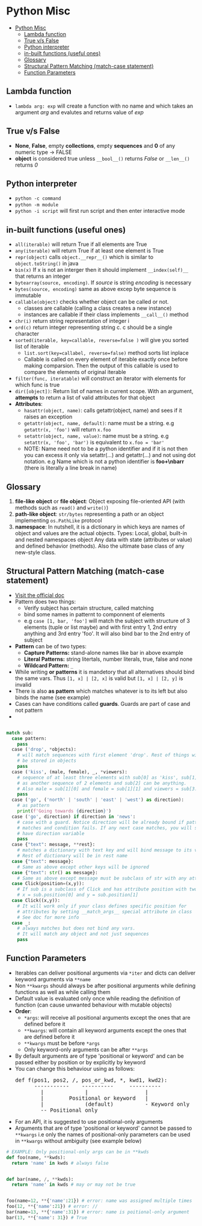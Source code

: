 # Python Misc

- [Python Misc](#python-misc)
  - [Lambda function](#lambda-function)
  - [True v/s False](#true-vs-false)
  - [Python interpreter](#python-interpreter)
  - [in-built functions (useful ones)](#in-built-functions-useful-ones)
  - [Glossary](#glossary)
  - [Structural Pattern Matching (match-case statement)](#structural-pattern-matching-match-case-statement)
  - [Function Parameters](#function-parameters)

## Lambda function

- `lambda arg: exp` will create a function with no name and which takes an argument _arg_ and evalutes and returns value of _exp_

## True v/s False

- **None**, **False**, empty **collections**, empty **sequences** and **0** of any numeric type -> FALSE
- **object** is considered true unless `__bool__()` returns _False_ or `__len__()` returns _0_

## Python interpreter

- `python -c command`
- `python -m module`
- `python -i script` will first run script and then enter interactive mode

## in-built functions (useful ones)

- `all(iterable)` will return True if all elements are True
- `any(iterable)` will return True if at least one element is True
- `repr(object)` calls `object.__repr__()` which is similar to `object.toString()` in java
- `bin(x)` If x is not an interger then it should implement `__index(self)__` that returns an integer
- `bytearray(source, encoding)`. If _source_ is string _encoding_ is necessary
- `bytes(source, encoding)` same as above excep byte sequence is immutable
- `callable(object)` checks whether object can be called or not.
  - classes are callable (calling a class creates a new instance)
  - instances are callable if their class implements `__call__()` method
- `chr(i)` return string representation of integer i
- `ord(c)` return integer representing string c. c should be a single character
- `sorted(iterable, key=callable, reverse=false )` will give you sorted list of iterable
  - `list.sort(key=callabel, reverse=false)` method sorts list inplace
  - Callable is called on every element of iterable exactly once before making comparsion. Then the output of this callable is used to compare the elements of original iterable
- `filter(func, iteratable)` will construct an iterator with elements for which func is true
- `dir([object])`: Return list of names in current scope. With an argument, **attempts** to return a list of valid attributes for that object
- **Attributes**:
  - `hasattr(object, name)`: calls getattr(object, name) and sees if it raises an exception
  - `getattr(object, name, default)`: name must be a string. e.g `getattr(x, 'foo')` will return `x.foo`
  - `setattr(object, name, value)`: name must be a string. e.g `setattr(x, 'foo', 'bar')` is equivalent to `x.foo = 'bar'`
  - NOTE: Name need not to be a python identifier and if it is not then you can excess it only via setattr(...) and getattr(...) and not using dot notation. e.g Name which is not a python identifier is **foo+\nbarr** (there is literally a line break in name)

## Glossary

1. **file-like object** or **file object**: Object exposing file-oriented API (with methods such as `read()` and `write()`)
2. **path-like object**: `str/bytes` representing a path or an object implementing `os.PathLike` protocol
3. **namespace**: In nutshell, it is a dictionary in which keys are names of object and values are the actual objects. Types: Local, global, built-in and nested namespaces
   object
   Any data with state (attributes or value) and defined behavior (methods). Also the ultimate base class of any new-style class.

## Structural Pattern Matching (match-case statement)

- [Visit the official doc](https://peps.python.org/pep-0636/)
- Pattern does two things:
  - Verify subject has certain structure, called matching
  - bind some names in patternt to componnent of elements
  - e.g `case [1, bar, 'foo']` will match the subject with structure of 3 elements (tuple or list maybe) and with first entry 1, 2nd entry anything and 3rd entry 'foo'. It will also bind bar to the 2nd entry of subject
- **Pattern** can be of two types:
  - **Capture Patterns:** stand-alone names like bar in above example
  - **Literal Patterns:** string litertals, number literals, true, false and none
  - **Wildcard Pattern:** `_`
- While writing **or patterns** it is mandetory that all alternatives should bind the same vars. Thus `[1, x] | [2, x]` is valid but `[1, x] | [2, y]` is invalid
- There is also **as pattern** which matches whatever is to its left but also binds the name (see example)
- Cases can have conditions called **guards**. Guards are part of case and not pattern
-

```python

match sub:
  case pattern:
    pass
  case ('drop', *objects):
    # will match sequences with first element 'drop'. Rest of things will
    # be stored in objects
    pass
  case ('kiss', (male, female), _, *viewers):
    # sequence of at least three elements with sub[0] as 'kiss', sub[1]
    # as another sequence of 2 elements and sub[2] can be anything.
    # Also male = sub[1][0] and female = sub[1][1] and viewers = sub[3:]
    pass
  case ('go', ('north' | 'south' | 'east' | 'west') as direction):
    # as pattern
    print(f'Going towards {direction}')
  case ('go', direction) if direction in 'news':
    # case with a guard. Notice direction will be already bound if pattern
    # matches and condition fails. If any next case matches, you will still
    # have direction variable
    pass
  case {"text": message, **rest}:
    # matches a dictionary with text key and will bind message to its value.
    # Rest of dictionary will be in rest name
  case {"text": message}:
    # Same as above except other keys will be ignored
  case {"text": str() as message}:
    # Same as above except message must be subclass of str with any attributes
  case Click(position=(x,y)):
    # If sub is a subclass of Click and has attribute position with two elements
    # x = sub.position[0] and y = sub.position[1]
  case Click((x,y)):
    # It will work only if your class defines specific position for
    # attributes by setting __match_args__ special attribute in class
    # See doc for more info
  case _:
    # always matches but does not bind any vars.
    # It will match any object and not just sequences
    pass
```

## Function Parameters

- Iterables can deliver positional arguments via `*iter` and dicts can deliver keyword arguments via `**name`
- Non `**kwargs` should always be after positional arguments while defining functions as well as while calling them
- Default value is evaluated only once while reading the definition of function (can cause unwanted behaviour with mutable objects)
- **Order**:
  - `*args`: will receive all positional arguments except the ones that are defined before it
  - `**kwargs`: will contain all keyword arguments except the ones that are defined before it
  - `**kwargs` must be before `*args`
  - Only keyword-only arguments can be after `**args`
- By default arguments are of type 'positional or keyword' and can be passed either by position or by explicitly by keyword
- You can change this behaviour using as follows:
  <pre>
  def f(pos1, pos2, /, pos_or_kwd, *, kwd1, kwd2):
        -----------    ----------     ----------
          |             |                  |
          |        Positional or keyword   |
          |             (default)          - Keyword only
          -- Positional only
  </pre>
- For an API, it is suggested to use positional-only arguments
- Arguments that are of type 'positional or keyword' cannot be passed to `**kwargs` i.e only the names of positional-only parameters can be used in `**kwargs` without ambiguity (see example below)

```python
# EXAMPLE: Only positional-only args can be in **kwds
def foo(name, **kwds):
  return 'name' in kwds # always false


def bar(name, /, **kwds):
  return 'name' in kwds # may or may not be true


foo(name=12, **{'name':21}) # error: name was assigned multiple times
foo(12, **{'name':21}) # error: //
bar(name=13, **{'name':31}) # error: name is poitional-only argument
bar(13, **{'name': 31}) # True
```
